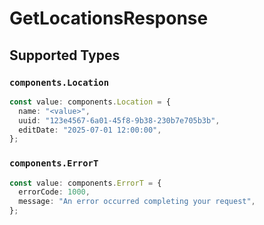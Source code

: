 # GetLocationsResponse


## Supported Types

### `components.Location`

```typescript
const value: components.Location = {
  name: "<value>",
  uuid: "123e4567-6a01-45f8-9b38-230b7e705b3b",
  editDate: "2025-07-01 12:00:00",
};
```

### `components.ErrorT`

```typescript
const value: components.ErrorT = {
  errorCode: 1000,
  message: "An error occurred completing your request",
};
```

